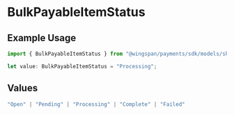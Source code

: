 # BulkPayableItemStatus

## Example Usage

```typescript
import { BulkPayableItemStatus } from "@wingspan/payments/sdk/models/shared";

let value: BulkPayableItemStatus = "Processing";
```

## Values

```typescript
"Open" | "Pending" | "Processing" | "Complete" | "Failed"
```